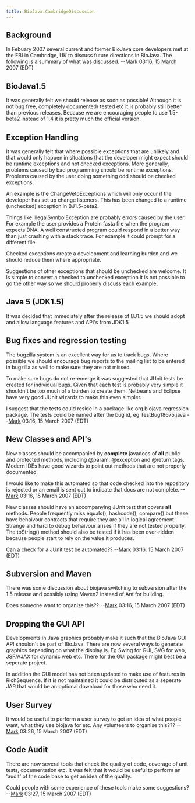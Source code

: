 ```yaml
---
title: BioJava:CambridgeDiscussion
---
```


Background
----------

In Febuary 2007 several current and former BioJava core developers met
at the EBI in Cambridge, UK to discuss future directions in BioJava. The
following is a summary of what was
discussed. --[Mark](User:Mark "wikilink") 03:16, 15 March 2007 (EDT)

BioJava1.5
----------

It was generally felt we should release as soon as possible! Although it
is not bug free, completely documented/ tested etc it is probably still
better than previous releases. Because we are encouraging people to use
1.5-beta2 instead of 1.4 it is pretty much the official version.

Exception Handling
------------------

It was generally felt that where possible exceptions that are unlikely
and that would only happen in situations that the developer might expect
should be runtime exceptions and not checked exceptions. More generally,
problems caused by bad programming should be runtime exceptions.
Problems caused by the user doing something odd should be checked
exceptions.

An example is the ChangeVetoExceptions which will only occur if the
developer has set up change listeners. This has been changed to a
runtime (unchecked) exception in BJ1.5-beta2.

Things like IllegalSymbolException are probably errors caused by the
user. For example the user provides a Protein fasta file when the
program expects DNA. A well constructed program could respond in a
better way than just crashing with a stack trace. For example it could
prompt for a different file.

Checked exceptions create a development and learning burden and we
should reduce them where appropriate.

Suggestions of other exceptions that should be unchecked are welcome. It
is simple to convert a checked to unchecked exception it is not possible
to go the other way so we should properly discuss each example.

Java 5 (JDK1.5)
---------------

It was decided that immediately after the release of BJ1.5 we should
adopt and allow language features and API's from JDK1.5

Bug fixes and regression testing
--------------------------------

The bugzilla system is an excellent way for us to track bugs. Where
possible we should encourage bug reports to the mailing list to be
entered in bugzilla as well to make sure they are not missed.

To make sure bugs do not re-emerge it was suggested that JUnit tests be
created for individual bugs. Given that each test is probably very
simple it shouldn't be too much of a burden to create them. Netbeans and
Eclipse have very good JUnit wizards to make this even simpler.

I suggest that the tests could reside in a package like
org.biojava.regression package. The tests could be named after the bug
id, eg TestBug18675.java --[Mark](User:Mark "wikilink") 03:16, 15 March
2007 (EDT)

New Classes and API's
---------------------

New classes should be accompanied by <b>complete</b> javadocs of
<b>all</b> public and protected methods, including @param, @exception
and @return tags. Modern IDEs have good wizards to point out methods
that are not properly documented.

I would like to make this automated so that code checked into the
repository is rejected or an email is sent out to indicate that docs are
not complete. --[Mark](User:Mark "wikilink") 03:16, 15 March 2007 (EDT)

New classes should have an accompanying JUnit test that covers
<b>all</b> methods. People frequently miss equals(), hashcode(),
compare() but these have behaivour contracts that require they are all
in logical agreement. Strange and hard to debug behaivour arises if they
are not tested properly. The toString() method should also be tested if
it has been over-ridden because people start to rely on the value it
produces.

Can a check for a JUnit test be
automated?? --[Mark](User:Mark "wikilink") 03:16, 15 March 2007 (EDT)

Subversion and Maven
--------------------

There was some discussion about biojava switching to subversion after
the 1.5 release and possibly using Maven2 instead of Ant for building.

Does someone want to organize this?? --[Mark](User:Mark "wikilink")
03:16, 15 March 2007 (EDT)

Dropping the GUI API
--------------------

Developments in Java graphics probably make it such that the BioJava GUI
API shouldn't be part of BioJava. There are now several ways to generate
graphics depending on what the display is. Eg Swing for GUI, SVG for
web, JSF/AJAX for dynamic web etc. There for the GUI package might best
be a seperate project.

In addition the GUI model has not been updated to make use of features
in RichSequence. If it is not maintained it could be distributed as a
seperate JAR that would be an optional download for those who need it.

User Survey
-----------

It would be useful to perform a user survey to get an idea of what
people want, what they use biojava for etc. Any volunteers to organise
this??? --[Mark](User:Mark "wikilink") 03:26, 15 March 2007 (EDT)

Code Audit
----------

There are now several tools that check the quality of code, coverage of
unit tests, documentation etc. It was felt that it would be useful to
perform an 'audit' of the code base to get an idea of the quality.

Could people with some experience of these tools make some
suggestions? --[Mark](User:Mark "wikilink") 03:27, 15 March 2007 (EDT)
